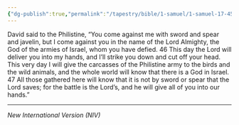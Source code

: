 ```yaml
---
{"dg-publish":true,"permalink":"/tapestry/bible/1-samuel/1-samuel-17-45-47/","title":"1 Samuel 17:45–47","tags":["bible-verse","bible-verse"],"dgHomeLink":true,"dgShowLocalGraph":true,"dgEnableSearch":true}
---
```


David said to the Philistine, “You come against me with sword and spear and javelin, but I come against you in the name of the Lord Almighty, the God of the armies of Israel, whom you have defied. 46 This day the Lord will deliver you into my hands, and I’ll strike you down and cut off your head. This very day I will give the carcasses of the Philistine army to the birds and the wild animals, and the whole world will know that there is a God in Israel. 47 All those gathered here will know that it is not by sword or spear that the Lord saves; for the battle is the Lord’s, and he will give all of you into our hands.”

---
*New International Version (NIV)*